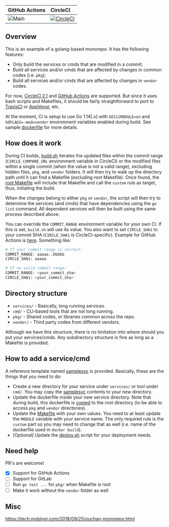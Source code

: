 |GitHub Actions|CircleCI|
|:-----|:------|
|![Main](https://github.com/flowerinthenight/golang-monorepo/workflows/Main/badge.svg)|[![CircleCI](https://circleci.com/gh/flowerinthenight/golang-monorepo.svg?style=svg)](https://circleci.com/gh/flowerinthenight/golang-monorepo)|

## Overview

This is an example of a golang-based monorepo. It has the following features:

- Only build the services or cmds that are modified in a commit;
- Build all services and/or cmds that are affected by changes in common codes (i.e. `pkg`);
- Build all services and/or cmds that are affected by changes in `vendor` codes.

For now, [CircleCI 2.1](./.circleci/config.yml) and [GitHub Actions](https://github.com/flowerinthenight/golang-monorepo/actions) are supported. But since it uses bash scripts and Makefiles, it should be fairly straightforward to port to [TravisCI](https://travis-ci.org/) or [AppVeyor](https://www.appveyor.com/), etc.

At the moment, CI is setup to use Go 1.14[.x] with `GO111MODULE=on` and `GOFLAGS=-mod=vendor` environment variables enabled during build. See sample [dockerfile](./services/samplesvc/dockerfile.samplesvc) for more details.

## How does it work

During CI builds, [build.sh](./build.sh) iterates the updated files within the commit range (`CIRCLE_COMPARE_URL` environment variable in CircleCI) or the modified files within a single commit (when the value is not a valid range), excluding hidden files, `pkg`, and `vendor` folders. It will then try to walk up the directory path until it can find a Makefile (excluding root Makefile). Once found, the [root Makefile](./Makefile) will include that Makefile and call the `custom` rule as target, thus, initiating the build.

When the changes belong to either `pkg` or `vendor`, the script will then try to determine the services (and cmds) that have dependencies using the `go list` command. All dependent services will then be built using the same process described above.

You can override the `COMMIT_RANGE` environment variable for your own CI. If this is set, `build.sh` will use its value. You also want to set `CIRCLE_SHA1` to your commit SHA (`CIRCLE_SHA1` is CircleCI-specific). Example for GitHub Actions is [here](https://github.com/flowerinthenight/golang-monorepo/blob/master/.github/workflows/main.yml). Something like:
```bash
# If your commit range is correct:
COMMIT_RANGE: aaaaa..bbbbb
CIRCLE_SHA1: aaaaa

# If no valid commit range:
COMMIT_RANGE: <your_commit_sha>
CIRCLE_SHA1: <your_commit_sha>
```

## Directory structure

- `services/` - Basically, long running services.
- `cmd/` - CLI-based tools that are not long running.
- `pkg/` - Shared codes, or libraries common across the repo.
- `vendor/` - Third party codes from different vendors.

Although we have this structure, there is no limitation into where should you put your services/cmds. Any subdirectory structure is fine as long as a Makefile is provided.

## How to add a service/cmd

A reference template named [samplesvc](./services/samplesvc) is provided. Basically, these are the things that you need to do:

- Create a new directory for your service under `services/` or tool under `cmd/`. You may copy the [samplesvc](./services/samplesvc) contents to your new directory.
- Update the dockerfile inside your new service directory. Note that during build, this dockerfile is [copied](https://github.com/flowerinthenight/golang-monorepo/blob/master/services/samplesvc/Makefile#L21) to the root directory (to be able to access `pkg` and `vendor` directories).
- Update the [Makefile](./services/samplesvc/Makefile) with your own values. You need to at least update the `MODULE` variable with your service name. The only required rule is the `custom` part so you may need to change that as well (i.e. name of the dockerfile used in `docker build`).
- [Optional] Update the [deploy.sh](./services/samplesvc/deploy.sh) script for your deployment needs.

## Need help
PR's are welcome!
- [x] Support for GitHub Actions
- [ ] Support for GitLab
- [ ] Run `go test ...` for `pkg/` when Makefile is root
- [ ] Make it work without the `vendor` folder as well

## Misc
https://tech.mobingi.com/2018/09/25/ouchan-monorepo.html
